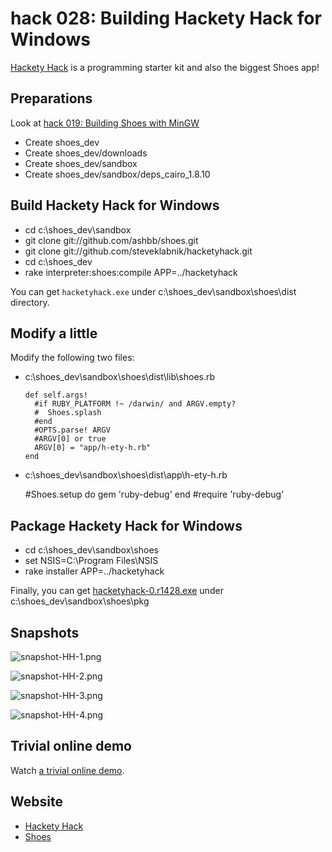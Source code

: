 hack 028: Building Hackety Hack for Windows
===========================================

[Hackety Hack](http://github.com/steveklabnik/hacketyhack) is a programming starter kit and also the biggest Shoes app!


Preparations
------------

Look at [hack 019: Building Shoes with MinGW](http://github.com/ashbb/shoes_hack_note/blob/master/md/hack019.md)

- Create shoes_dev
- Create shoes_dev/downloads
- Create shoes_dev/sandbox
- Create shoes_dev/sandbox/deps_cairo_1.8.10


Build Hackety Hack for Windows
------------------------------

- cd c:\shoes_dev\sandbox
- git clone git://github.com/ashbb/shoes.git
- git clone git://github.com/steveklabnik/hacketyhack.git
- cd c:\shoes_dev
- rake interpreter:shoes:compile APP=../hacketyhack

You can get `hacketyhack.exe` under c:\shoes_dev\sandbox\shoes\dist directory.


Modify a little
---------------

Modify the following two files:

- c:\shoes_dev\sandbox\shoes\dist\lib\shoes.rb

	  def self.args!
	    #if RUBY_PLATFORM !~ /darwin/ and ARGV.empty?
	    #  Shoes.splash
	    #end
	    #OPTS.parse! ARGV
	    #ARGV[0] or true
	    ARGV[0] = "app/h-ety-h.rb"
	  end


- c:\shoes_dev\sandbox\shoes\dist\app\h-ety-h.rb

	#Shoes.setup do gem 'ruby-debug' end
	#require 'ruby-debug'


Package Hackety Hack for Windows
------------------------------

- cd c:\shoes_dev\sandbox\shoes
- set NSIS=C:\Program Files\NSIS
- rake installer APP=../hacketyhack

Finally, you can get [hacketyhack-0.r1428.exe](http://www.rin-shun.com/shoes/hacketyhack-0.r1428.exe) under c:\shoes_dev\sandbox\shoes\pkg


Snapshots
---------

![snapshot-HH-1.png](http://github.com/ashbb/shoes_hack_note/raw/master/img/snapshot-HH-1.png)

![snapshot-HH-2.png](http://github.com/ashbb/shoes_hack_note/raw/master/img/snapshot-HH-2.png)

![snapshot-HH-3.png](http://github.com/ashbb/shoes_hack_note/raw/master/img/snapshot-HH-3.png)

![snapshot-HH-4.png](http://github.com/ashbb/shoes_hack_note/raw/master/img/snapshot-HH-4.png)


Trivial online demo
-------------------

Watch [a trivial online demo](http://www.rin-shun.com/shoes/hacketyhack_demo.swf.html).


Website
-------

- [Hackety Hack](http://hacketyhack.heroku.com/)
- [Shoes](http://shoes.heroku.com/)
